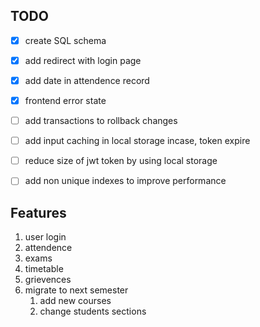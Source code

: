 ## TODO

- [x] create SQL schema
- [x] add redirect with login page
- [x] add date in attendence record
- [x] frontend error state

- [ ] add transactions to rollback changes
- [ ] add input caching in local storage incase, token expire
- [ ] reduce size of jwt token by using local storage
- [ ] add non unique indexes to improve performance

## Features

1. user login
1. attendence
1. exams
1. timetable
1. grievences
1. migrate to next semester
    1. add new courses
    1. change students sections
